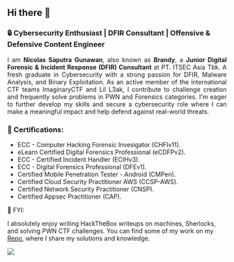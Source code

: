 ## Hi there 👋

### 🔒 Cybersecurity Enthusiast | DFIR Consultant | Offensive & Defensive Content Engineer

<p align="justify"> I am <b>Nicolas Saputra Gunawan</b>, also known as <b>Brandy</b>, a <b>Junior Digital Forensic & Incident Response (DFIR) Consultant</b> at PT. ITSEC Asia Tbk. A fresh graduate in Cybersecurity with a strong passion for DFIR, Malware Analysis, and Binary Exploitation. As an active member of the international CTF teams ImaginaryCTF and Lil L3ak, I contribute to challenge creation and frequently solve problems in PWN and Forensics categories. I'm eager to further develop my skills and secure a cybersecurity role where I can make a meaningful impact and help defend against real-world threats. </p>

### 📜 Certifications:
- ECC - Computer Hacking Forensic Invesigator (CHFIv11).
- eLearn Certified Digital Forensics Professional (eCDFPv2).
- ECC - Certified Incident Handler (ECIHv3).
- ECC - Digital Forensics Professional (DFEv1).
- Certified Mobile Penetration Tester - Android (CMPen).
- Certified Cloud Security Practitioner AWS (CCSP-AWS).
- Certified Network Security Practitioner (CNSP).
- Certified Appsec Practitioner (CAP).

🎯 FYI:

I absolutely enjoy writing HackTheBox writeups on machines, Sherlocks, and solving PWN CTF challenges. You can find some of my work on my [Repo](https://github.com/jon-brandy/hackthebox), where I share my solutions and knowledge.

<p align="left">
<img src = "https://github-readme-stats.vercel.app/api/top-langs/?username=jon-brandy&layout=compact"/>
</p>




